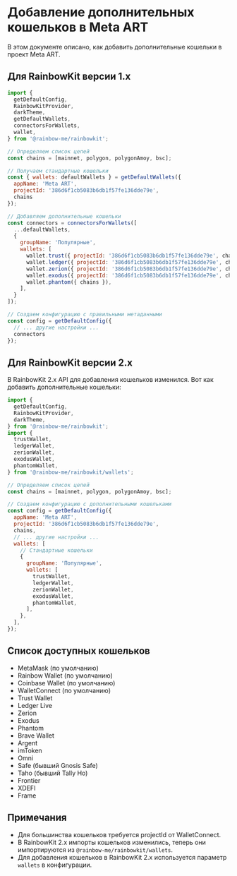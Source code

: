 # Добавление дополнительных кошельков в Meta ART

В этом документе описано, как добавить дополнительные кошельки в проект Meta ART.

## Для RainbowKit версии 1.x

```javascript
import {
  getDefaultConfig,
  RainbowKitProvider,
  darkTheme,
  getDefaultWallets,
  connectorsForWallets,
  wallet,
} from '@rainbow-me/rainbowkit';

// Определяем список цепей
const chains = [mainnet, polygon, polygonAmoy, bsc];

// Получаем стандартные кошельки
const { wallets: defaultWallets } = getDefaultWallets({
  appName: 'Meta ART',
  projectId: '386d6f1cb5083b6db1f57fe136dde79e',
  chains
});

// Добавляем дополнительные кошельки
const connectors = connectorsForWallets([
  ...defaultWallets,
  {
    groupName: 'Популярные',
    wallets: [
      wallet.trust({ projectId: '386d6f1cb5083b6db1f57fe136dde79e', chains }),
      wallet.ledger({ projectId: '386d6f1cb5083b6db1f57fe136dde79e', chains }),
      wallet.zerion({ projectId: '386d6f1cb5083b6db1f57fe136dde79e', chains }),
      wallet.exodus({ projectId: '386d6f1cb5083b6db1f57fe136dde79e', chains }),
      wallet.phantom({ chains }),
    ],
  }
]);

// Создаем конфигурацию с правильными метаданными
const config = getDefaultConfig({
  // ... другие настройки ...
  connectors
});
```

## Для RainbowKit версии 2.x

В RainbowKit 2.x API для добавления кошельков изменился. Вот как добавить дополнительные кошельки:

```javascript
import {
  getDefaultConfig,
  RainbowKitProvider,
  darkTheme,
} from '@rainbow-me/rainbowkit';
import {
  trustWallet,
  ledgerWallet,
  zerionWallet,
  exodusWallet,
  phantomWallet,
} from '@rainbow-me/rainbowkit/wallets';

// Определяем список цепей
const chains = [mainnet, polygon, polygonAmoy, bsc];

// Создаем конфигурацию с дополнительными кошельками
const config = getDefaultConfig({
  appName: 'Meta ART',
  projectId: '386d6f1cb5083b6db1f57fe136dde79e',
  chains,
  // ... другие настройки ...
  wallets: [
    // Стандартные кошельки
    {
      groupName: 'Популярные',
      wallets: [
        trustWallet,
        ledgerWallet,
        zerionWallet,
        exodusWallet,
        phantomWallet,
      ],
    },
  ],
});
```

## Список доступных кошельков

- MetaMask (по умолчанию)
- Rainbow Wallet (по умолчанию)
- Coinbase Wallet (по умолчанию)
- WalletConnect (по умолчанию)
- Trust Wallet
- Ledger Live
- Zerion
- Exodus
- Phantom
- Brave Wallet
- Argent
- imToken
- Omni
- Safe (бывший Gnosis Safe)
- Taho (бывший Tally Ho)
- Frontier
- XDEFI
- Frame

## Примечания

- Для большинства кошельков требуется projectId от WalletConnect.
- В RainbowKit 2.x импорты кошельков изменились, теперь они импортируются из `@rainbow-me/rainbowkit/wallets`.
- Для добавления кошельков в RainbowKit 2.x используется параметр `wallets` в конфигурации.
